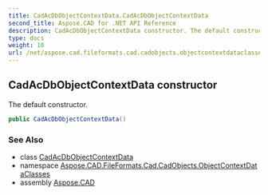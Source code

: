 ```yaml
---
title: CadAcDbObjectContextData.CadAcDbObjectContextData
second_title: Aspose.CAD for .NET API Reference
description: CadAcDbObjectContextData constructor. The default constructor
type: docs
weight: 10
url: /net/aspose.cad.fileformats.cad.cadobjects.objectcontextdataclasses/cadacdbobjectcontextdata/cadacdbobjectcontextdata/
---
```

## CadAcDbObjectContextData constructor

The default constructor.

```csharp
public CadAcDbObjectContextData()
```

### See Also

* class [CadAcDbObjectContextData](../)
* namespace [Aspose.CAD.FileFormats.Cad.CadObjects.ObjectContextDataClasses](../../cadacdbobjectcontextdata/)
* assembly [Aspose.CAD](../../../)


